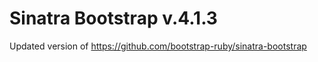 Sinatra Bootstrap v.4.1.3
=======================

Updated version of https://github.com/bootstrap-ruby/sinatra-bootstrap
